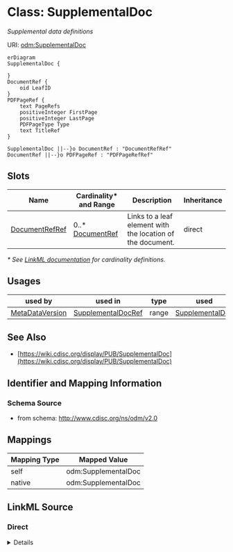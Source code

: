 # Class: SupplementalDoc

_Supplemental data definitions_




URI: [odm:SupplementalDoc](http://www.cdisc.org/ns/odm/v2.0/SupplementalDoc)


```mermaid
erDiagram
SupplementalDoc {

}
DocumentRef {
    oid LeafID  
}
PDFPageRef {
    text PageRefs  
    positiveInteger FirstPage  
    positiveInteger LastPage  
    PDFPageType Type  
    text TitleRef  
}

SupplementalDoc ||--}o DocumentRef : "DocumentRefRef"
DocumentRef ||--}o PDFPageRef : "PDFPageRefRef"

```



<!-- no inheritance hierarchy -->


## Slots

| Name | Cardinality* and Range | Description | Inheritance |
| ---  | --- | --- | --- |
| [DocumentRefRef](DocumentRefRef.md) | 0..* <br/> [DocumentRef](DocumentRef.md) | Links to a leaf element with the location of the document. | direct |

_* See [LinkML documentation](https://linkml.io/linkml/schemas/slots.html#slot-cardinality) for cardinality definitions._




## Usages

| used by | used in | type | used |
| ---  | --- | --- | --- |
| [MetaDataVersion](MetaDataVersion.md) | [SupplementalDocRef](SupplementalDocRef.md) | range | [SupplementalDoc](SupplementalDoc.md) |






## See Also

* [https://wiki.cdisc.org/display/PUB/SupplementalDoc](https://wiki.cdisc.org/display/PUB/SupplementalDoc)

## Identifier and Mapping Information







### Schema Source


* from schema: http://www.cdisc.org/ns/odm/v2.0





## Mappings

| Mapping Type | Mapped Value |
| ---  | ---  |
| self | odm:SupplementalDoc |
| native | odm:SupplementalDoc |





## LinkML Source

<!-- TODO: investigate https://stackoverflow.com/questions/37606292/how-to-create-tabbed-code-blocks-in-mkdocs-or-sphinx -->

### Direct

<details>
```yaml
name: SupplementalDoc
description: Supplemental data definitions
from_schema: http://www.cdisc.org/ns/odm/v2.0
see_also:
- https://wiki.cdisc.org/display/PUB/SupplementalDoc
rank: 1000
slots:
- DocumentRefRef
slot_usage:
  DocumentRefRef:
    name: DocumentRefRef
    description: Links to a leaf element with the location of the document.
    multivalued: true
    domain_of:
    - AnnotatedCRF
    - SupplementalDoc
    - Origin
    - MethodDef
    - CommentDef
    range: DocumentRef
    inlined: true
    inlined_as_list: true
class_uri: odm:SupplementalDoc

```
</details>

### Induced

<details>
```yaml
name: SupplementalDoc
description: Supplemental data definitions
from_schema: http://www.cdisc.org/ns/odm/v2.0
see_also:
- https://wiki.cdisc.org/display/PUB/SupplementalDoc
rank: 1000
slot_usage:
  DocumentRefRef:
    name: DocumentRefRef
    description: Links to a leaf element with the location of the document.
    multivalued: true
    domain_of:
    - AnnotatedCRF
    - SupplementalDoc
    - Origin
    - MethodDef
    - CommentDef
    range: DocumentRef
    inlined: true
    inlined_as_list: true
attributes:
  DocumentRefRef:
    name: DocumentRefRef
    description: Links to a leaf element with the location of the document.
    from_schema: http://www.cdisc.org/ns/odm/v2.0
    rank: 1000
    multivalued: true
    identifier: false
    alias: DocumentRefRef
    owner: SupplementalDoc
    domain_of:
    - AnnotatedCRF
    - SupplementalDoc
    - Origin
    - MethodDef
    - CommentDef
    range: DocumentRef
    inlined: true
    inlined_as_list: true
class_uri: odm:SupplementalDoc

```
</details>
